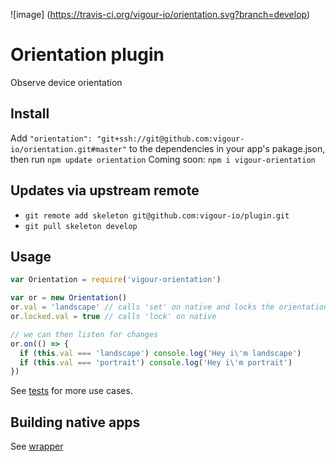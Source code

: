 ![image] (https://travis-ci.org/vigour-io/orientation.svg?branch=develop)

# Orientation plugin
Observe device orientation

## Install
Add `"orientation": "git+ssh://git@github.com:vigour-io/orientation.git#master"` to the dependencies in your app's pakage.json, then run `npm update orientation`
Coming soon: `npm i vigour-orientation`

## Updates via upstream remote

- `git remote add skeleton git@github.com:vigour-io/plugin.git`
- `git pull skeleton develop`

## Usage

```js
var Orientation = require('vigour-orientation')

var or = new Orientation()
or.val = 'landscape' // calls 'set' on native and locks the orientation
or.locked.val = true // calls 'lock' on native

// we can then listen for changes
or.on(() => {
  if (this.val === 'landscape') console.log('Hey i\'m landscape')
  if (this.val === 'portrait') console.log('Hey i\'m portrait')
})
```

See [tests](test) for more use cases.

## Building native apps
See [wrapper](http://github.com/vigour-io/wrapper)
